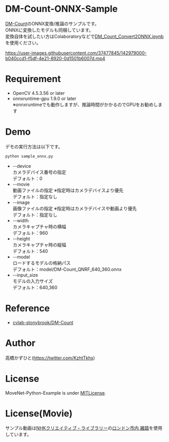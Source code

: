 # DM-Count-ONNX-Sample
[DM-Count](https://github.com/cvlab-stonybrook/DM-Count)のONNX変換/推論のサンプルです。<br>
ONNXに変換したモデルも同梱しています。<br>
変換自体を試したい方はColaboratoryなどで[DM_Count_Convert2ONNX.ipynb](DM_Count_Convert2ONNX.ipynb)を使用ください。<br>

https://user-images.githubusercontent.com/37477845/142979000-b040ccd1-f5df-4e21-8920-0d1501b6007d.mp4

# Requirement
* OpenCV 4.5.3.56 or later
* onnxruntime-gpu 1.9.0 or later <br>※onnxruntimeでも動作しますが、推論時間がかかるのでGPUをお勧めします

# Demo
デモの実行方法は以下です。
```bash
python sample_onnx.py
```
* --device<br>
カメラデバイス番号の指定<br>
デフォルト：0
* --movie<br>
動画ファイルの指定 ※指定時はカメラデバイスより優先<br>
デフォルト：指定なし
* --image<br>
画像ファイルの指定 ※指定時はカメラデバイスや動画より優先<br>
デフォルト：指定なし
* --width<br>
カメラキャプチャ時の横幅<br>
デフォルト：960
* --height<br>
カメラキャプチャ時の縦幅<br>
デフォルト：540
* --model<br>
ロードするモデルの格納パス<br>
デフォルト：model/DM-Count_QNRF_640_360.onnx
* --input_size<br>
モデルの入力サイズ<br>
デフォルト：640,360

# Reference
* [cvlab-stonybrook/DM-Count](https://github.com/cvlab-stonybrook/DM-Count)

# Author
高橋かずひと(https://twitter.com/KzhtTkhs)
 
# License 
MoveNet-Python-Example is under [MITLicense](LICENSE).

# License(Movie)
サンプル動画は[NHKクリエイティブ・ライブラリー](https://www.nhk.or.jp/archives/creative/)の[ロンドン市内 雑踏](https://www2.nhk.or.jp/archives/creative/material/view.cgi?m=D0002050318_00000)を使用しています。
